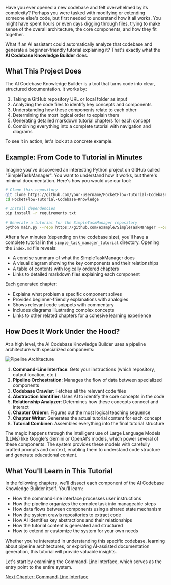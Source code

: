 Have you ever opened a new codebase and felt overwhelmed by its complexity? Perhaps you were tasked with modifying or extending someone else's code, but first needed to understand how it all works. You might have spent hours or even days digging through files, trying to make sense of the overall architecture, the core components, and how they fit together.

What if an AI assistant could automatically analyze that codebase and generate a beginner-friendly tutorial explaining it? That's exactly what the **AI Codebase Knowledge Builder** does.

## What This Project Does

The AI Codebase Knowledge Builder is a tool that turns code into clear, structured documentation. It works by:

1. Taking a GitHub repository URL or local folder as input
2. Analyzing the code files to identify key concepts and components
3. Understanding how these components relate to each other
4. Determining the most logical order to explain them
5. Generating detailed markdown tutorial chapters for each concept
6. Combining everything into a complete tutorial with navigation and diagrams

To see it in action, let's look at a concrete example.

## Example: From Code to Tutorial in Minutes

Imagine you've discovered an interesting Python project on GitHub called "SimpleTaskManager". You want to understand how it works, but there's minimal documentation. Here's how you would use our tool:

```bash
# Clone this repository
git clone https://github.com/your-username/PocketFlow-Tutorial-Codebase-Knowledge.git
cd PocketFlow-Tutorial-Codebase-Knowledge

# Install dependencies
pip install -r requirements.txt

# Generate a tutorial for the SimpleTaskManager repository
python main.py --repo https://github.com/example/SimpleTaskManager --output simple_task_manager_tutorial
```

After a few minutes (depending on the codebase size), you'll have a complete tutorial in the `simple_task_manager_tutorial` directory. Opening the `index.md` file reveals:

- A concise summary of what the SimpleTaskManager does
- A visual diagram showing the key components and their relationships
- A table of contents with logically ordered chapters
- Links to detailed markdown files explaining each component

Each generated chapter:
- Explains what problem a specific component solves
- Provides beginner-friendly explanations with analogies
- Shows relevant code snippets with commentary
- Includes diagrams illustrating complex concepts
- Links to other related chapters for a cohesive learning experience

## How Does It Work Under the Hood?

At a high level, the AI Codebase Knowledge Builder uses a pipeline architecture with specialized components:

![Pipeline Architecture](https://via.placeholder.com/800x200?text=Pipeline+Architecture+Diagram)

1. **Command-Line Interface**: Gets your instructions (which repository, output location, etc.)
2. **Pipeline Orchestration**: Manages the flow of data between specialized components
3. **Codebase Crawler**: Fetches all the relevant code files
4. **Abstraction Identifier**: Uses AI to identify the core concepts in the code
5. **Relationship Analyzer**: Determines how these concepts connect and interact
6. **Chapter Orderer**: Figures out the most logical teaching sequence
7. **Chapter Writer**: Generates the actual tutorial content for each concept
8. **Tutorial Combiner**: Assembles everything into the final tutorial structure

The magic happens through the intelligent use of Large Language Models (LLMs) like Google's Gemini or OpenAI's models, which power several of these components. The system provides these models with carefully crafted prompts and context, enabling them to understand code structure and generate educational content.

## What You'll Learn in This Tutorial

In the following chapters, we'll dissect each component of the AI Codebase Knowledge Builder itself. You'll learn:

- How the command-line interface processes user instructions
- How the pipeline organizes the complex task into manageable steps
- How data flows between components using a shared state mechanism
- How the system crawls repositories to extract code
- How AI identifies key abstractions and their relationships
- How the tutorial content is generated and structured
- How to extend or customize the system for your own needs

Whether you're interested in understanding this specific codebase, learning about pipeline architectures, or exploring AI-assisted documentation generation, this tutorial will provide valuable insights.

Let's start by examining the Command-Line Interface, which serves as the entry point to the entire system.

[Next Chapter: Command-Line Interface](01_command_line_interface_.md)